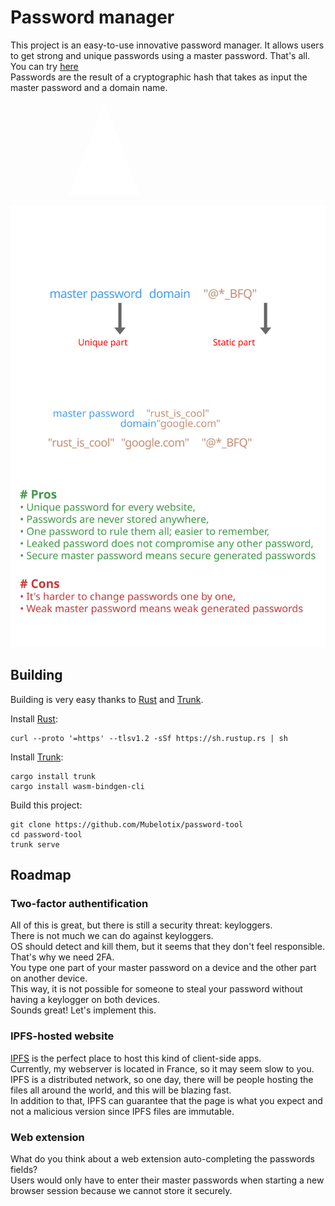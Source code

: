 # Password manager

This project is an easy-to-use innovative password manager.
It allows users to get strong and unique passwords using a master password.
That's all. You can try [here](https://passwords.mubelotix.dev)\
Passwords are the result of a cryptographic hash that takes as input the master password and a domain name.

<img src="data:image/svg+xml;base64, PHN2ZyB4bWxucz0iaHR0cDovL3d3dy53My5vcmcvMjAwMC9zdmciIHhtbG5zOmJ4PSJodHRwczovL2JveHktc3ZnLmNvbSI+CjxwYXRoIGQ9Ik0xNTAgMCBMNzUgMjAwIEwyMjUgMjAwIFoiICBzdHlsZT0ibWl4LWJsZW5kLW1vZGU6IGRpZmZlcmVuY2U7IGZpbGw6IHdoaXRlOyI+CjwvcGF0aD4KPC9zdmc+"/>


![Operation schema](./assets/readme_schema.svg)

## Building

Building is very easy thanks to [Rust](https://www.rust-lang.org/) and [Trunk](https://github.com/thedodd/trunk).

Install [Rust](https://www.rust-lang.org/):
```console
curl --proto '=https' --tlsv1.2 -sSf https://sh.rustup.rs | sh
```

Install [Trunk](https://github.com/thedodd/trunk):
```console
cargo install trunk
cargo install wasm-bindgen-cli
```

Build this project:
```console
git clone https://github.com/Mubelotix/password-tool
cd password-tool
trunk serve
```

## Roadmap

### Two-factor authentification

All of this is great, but there is still a security threat: keyloggers.\
There is not much we can do against keyloggers.\
OS should detect and kill them, but it seems that they don't feel responsible.\
That's why we need 2FA.\
You type one part of your master password on a device and the other part on another device.\
This way, it is not possible for someone to steal your password without having a keylogger on both devices.\
Sounds great! Let's implement this.

### IPFS-hosted website

[IPFS](https://ipfs.io/) is the perfect place to host this kind of client-side apps.\
Currently, my webserver is located in France, so it may seem slow to you.\
IPFS is a distributed network, so one day, there will be people hosting the files all around the world, and this will be blazing fast.\
In addition to that, IPFS can guarantee that the page is what you expect and not a malicious version since IPFS files are immutable.

### Web extension

What do you think about a web extension auto-completing the passwords fields?\
Users would only have to enter their master passwords when starting a new browser session because we cannot store it securely.
